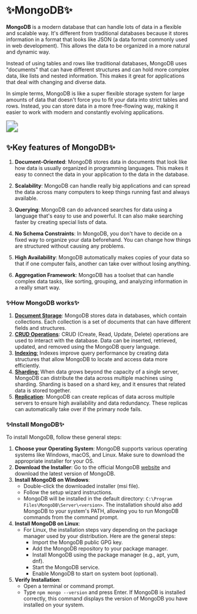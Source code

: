 # :sparkles:MongoDB:sparkles:

**MongoDB** is a modern database that can handle lots of data in a flexible and scalable way. It's different from traditional databases because it stores information in a format that looks like JSON (a data format commonly used in web development). This allows the data to be organized in a more natural and dynamic way.

Instead of using tables and rows like traditional databases, MongoDB uses "documents" that can have different structures and can hold more complex data, like lists and nested information. This makes it great for applications that deal with changing and diverse data.

In simple terms, MongoDB is like a super flexible storage system for large amounts of data that doesn't force you to fit your data into strict tables and rows. Instead, you can store data in a more free-flowing way, making it easier to work with modern and constantly evolving applications.



<img src="https://raw.githubusercontent.com/VickyMontanezCampus/glosarioMongoDB/main/img/start.png" style="zoom: 200%;" />



## :sparkles:Key features of MongoDB:sparkles:



1. **Document-Oriented**: MongoDB stores data in documents that look like how data is usually organized in programming languages. This makes it easy to connect the data in your application to the data in the database.

2. **Scalability**: MongoDB can handle really big applications and can spread the data across many computers to keep things running fast and always available.

3. **Querying**: MongoDB can do advanced searches for data using a language that's easy to use and powerful. It can also make searching faster by creating special lists of data.

4. **No Schema Constraints**: In MongoDB, you don't have to decide on a fixed way to organize your data beforehand. You can change how things are structured without causing any problems.

5. **High Availability**: MongoDB automatically makes copies of your data so that if one computer fails, another can take over without losing anything.

6. **Aggregation Framework**: MongoDB has a toolset that can handle complex data tasks, like sorting, grouping, and analyzing information in a really smart way.

   

### :sparkles:How MongoDB works:sparkles:

1. <u>**Document Storage**</u>: MongoDB stores data in databases, which contain collections. Each collection is a set of documents that can have different fields and structures.
2. <u>**CRUD Operations**</u>: CRUD (Create, Read, Update, Delete) operations are used to interact with the database. Data can be inserted, retrieved, updated, and removed using the MongoDB query language.
3. <u>**Indexing**:</u> Indexes improve query performance by creating data structures that allow MongoDB to locate and access data more efficiently.
4. <u>**Sharding**:</u> When data grows beyond the capacity of a single server, MongoDB can distribute the data across multiple machines using sharding. Sharding is based on a shard key, and it ensures that related data is stored together.
5. <u>**Replication**</u>: MongoDB can create replicas of data across multiple servers to ensure high availability and data redundancy. These replicas can automatically take over if the primary node fails.



### :sparkles:Install MongoDB:sparkles:

To install MongoDB, follow these general steps:

1. **Choose your Operating System**: MongoDB supports various operating systems like Windows, macOS, and Linux. Make sure to download the appropriate installer for your OS.
2. **Download the Installer**: Go to the official MongoDB [website](https://www.mongodb.com/try/download/community) and download the latest version of MongoDB.
3. **Install MongoDB on Windows**:
   - Double-click the downloaded installer (msi file).
   - Follow the setup wizard instructions.
   - MongoDB will be installed in the default directory: `C:\Program Files\MongoDB\Server\<version>`. The installation should also add MongoDB to your system's PATH, allowing you to run MongoDB commands from the command prompt.
4. **Install MongoDB on Linux**:
   - For Linux, the installation steps vary depending on the package manager used by your distribution. Here are the general steps:
     - Import the MongoDB public GPG key.
     - Add the MongoDB repository to your package manager.
     - Install MongoDB using the package manager (e.g., apt, yum, dnf).
     - Start the MongoDB service.
     - Enable MongoDB to start on system boot (optional).
5. **Verify Installation**:
   - Open a terminal or command prompt.
   - Type `npm mongo --version` and press Enter. If MongoDB is installed correctly, this command displays the version of MongoDB you have installed on your system.